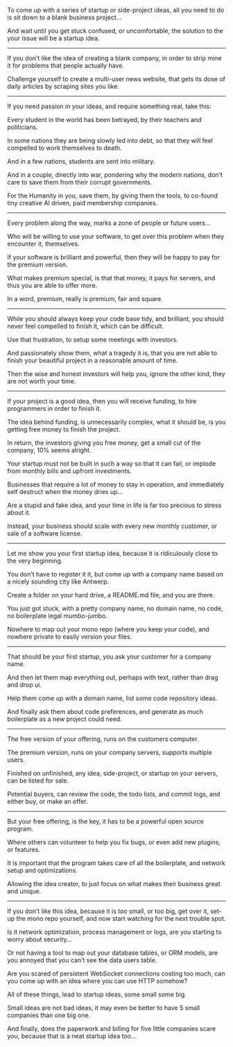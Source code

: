 To come up with a series of startup or side-project ideas,
all you need to do is sit down to a blank business project…

And wait until you get stuck confused, or uncomfortable,
the solution to the your issue will be a startup idea.

---

If you don’t like the idea of creating a blank company,
in order to strip mine it for problems that people actually have.

Challenge yourself to create a multi-user news website,
that gets its dose of daily articles by scraping sites you like.

---

If you need passion in your ideas,
and require something real, take this:

Every student in the world has been betrayed,
by their teachers and politicians.

In some nations they are being slowly led into debt,
so that they will feel compelled to work themselves to death.

And in a few nations,
students are sent into military.

And in a couple, directly into war, pondering why the modern nations,
don’t care to save them from their corrupt governments.

For the Humanity in you, save them, by giving them the tools,
to co-found tiny creative AI driven, paid membership companies.

---

Every problem along the way,
marks a zone of people or future users…

Who will be willing to use your software,
to get over this problem when they encounter it, themselves.

If your software is brilliant and powerful,
then they will be happy to pay for the premium version.

What makes premium special, is that that money,
it pays for servers, and thus you are able to offer more.

In a word,
premium, really is premium, fair and square.

---

While you should always keep your code base tidy, and brilliant,
you should never feel compelled to finish it, which can be difficult.

Use that frustration,
to setup some meetings with investors.

And passionately show them, what a tragedy it is,
that you are not able to finish your beautiful project in a reasonable amount of time.

Then the wise and honest investors will help you,
ignore the other kind, they are not worth your time.

---

If your project is a good idea, then you will receive funding,
to hire programmers in order to finish it.

The idea behind funding, is unnecessarily complex,
what it should be, is you getting free money to finish the project.

In return, the investors giving you free money,
get a small cut of the company, 10% seems alright.

Your startup must not be built in such a way so that it can fail,
or implode from monthly bills and upfront investments.

Businesses that require a lot of money to stay in operation,
and immediately self destruct when the money dries up...

Are a stupid and fake idea,
and your time in life is far too precious to stress about it.

Instead, your business should scale with every new monthly customer,
or sale of a software license.

---

Let me show you your first startup idea,
because it is ridiculously close to the very beginning.

You don’t have to register it it,
but come up with a company name based on a nicely sounding city like Antwerp.

Create a folder on your hard drive,
a README.md file, and you are there.

You just got stuck, with a pretty company name,
no domain name, no code, no boilerplate legal mumbo-jumbo.

Nowhere to map out your mono repo (where you keep your code),
and nowhere private to easily version your files.

---

That should be your first startup,
you ask your customer for a company name.

And then let them map everything out,
perhaps with text, rather than drag and drop ui.

Help them come up with a domain name,
list some code repository ideas.

And finally ask them about code preferences,
and generate as much boilerplate as a new project could need.

---

The free version of your offering,
runs on the customers computer.

The premium version,
runs on your company servers, supports multiple users.

Finished on unfinished, any idea, side-project, or startup on your servers,
can be listed for sale.

Potential buyers, can review the code, the todo lists, and commit logs,
and either buy, or make an offer.

---

But your free offering, is the key,
it has to be a powerful open source program.

Where others can volunteer to help you fix bugs,
or even add new plugins, or features.

It is important that the program takes care of all the boilerplate,
and network setup and optimizations.

Allowing the idea creator,
to just focus on what makes their business great and unique.

---

If you don’t like this idea, because it is too small, or too big,
get over it, set-up the mono repo yourself, and now start watching for the next trouble spot.

Is it network optimization, process management or logs,
are you starting to worry about security…

Or not having a tool to map out your database tables,
or ORM models, are you annoyed that you can’t see the data users table.

Are you scared of persistent WebSocket connections costing too much,
can you come up with an idea where you can use HTTP somehow?

All of these things, lead to startup ideas,
some small some big.

Small ideas are not bad ideas,
it may even be better to have 5 small companies than one big one.

And finally, does the paperwork and billing for five little companies scare you,
because that is a neat startup idea too...

